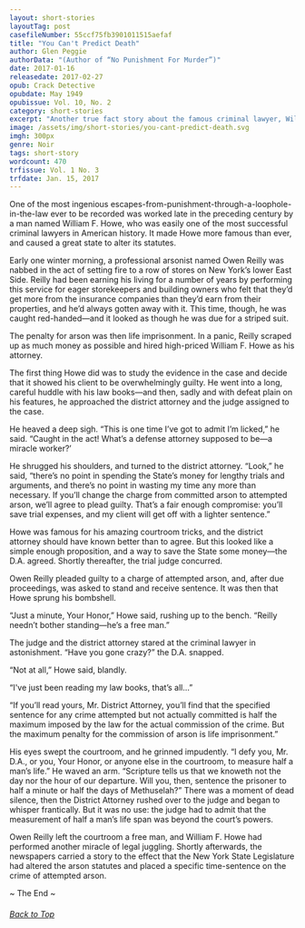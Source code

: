 ```yaml
---
layout: short-stories
layoutTag: post
casefileNumber: 55ccf75fb3901011515aefaf
title: "You Can't Predict Death"
author: Glen Peggie
authorData: "(Author of “No Punishment For Murder”)"
date: 2017-01-16
releasedate: 2017-02-27
opub: Crack Detective
opubdate: May 1949
opubissue: Vol. 10, No. 2
category: short-stories
excerpt: "Another true fact story about the famous criminal lawyer, William F. Howe &mdash; and the man who got away with arson."
image: /assets/img/short-stories/you-cant-predict-death.svg
imgh: 300px
genre: Noir
tags: short-story
wordcount: 470
trfissue: Vol. 1 No. 3
trfdate: Jan. 15, 2017
---
```


<!-- <section id="toc" class="toc">
  <header>
    <h6>Table of Contents</h6>
  </header>
<div id="drawer" markdown="1">
1. Auto generated table of contents
{:toc}
</div>
</section> table-of-contents -->

One of the most ingenious escapes-from-punishment-through-a-loophole-in-the-law ever to be
recorded was worked late in the preceding century by a man named William
F. Howe, who was easily one of the most successful criminal lawyers in
American history. It made Howe more famous than ever, and caused a great
state to alter its statutes.

Early one winter morning, a professional arsonist named Owen Reilly was
nabbed in the act of setting fire to a row of stores on New York’s lower
East Side. Reilly had been earning his living for a number of years by
performing this service for eager storekeepers and building owners who
felt that they’d get more from the insurance companies than they’d earn
from their properties, and he’d always gotten away with it. This time,
though, he was caught red-handed—and it looked as though he was due for
a striped suit.

The penalty for arson was then life imprisonment. In a panic, Reilly
scraped up as much money as possible and hired high-priced William F.
Howe as his attorney.

The first thing Howe did was to study the evidence in the case and
decide that it showed his client to be overwhelmingly guilty. He went
into a long, careful huddle with his law books—and then, sadly and with
defeat plain on his features, he approached the district attorney and
the judge assigned to the case.

He heaved a deep sigh. “This is one time I’ve got to admit I’m licked,”
he said. “Caught in the act! What’s a defense attorney supposed to be—a
miracle worker?’

He shrugged his shoulders, and turned to the district attorney. “Look,”
he said, “there’s no point in spending the State’s money for lengthy
trials and arguments, and there’s no point in wasting my time any more
than necessary. If you’ll change the charge from committed arson to
attempted arson, we’ll agree to plead guilty. That’s a fair enough
compromise: you’ll save trial expenses, and my client will get off with
a lighter sentence.”

Howe was famous for his amazing courtroom tricks, and the district
attorney should have known better than to agree. But this looked like a
simple enough proposition, and a way to save the State some money—the
D.A. agreed. Shortly thereafter, the trial judge concurred.

Owen Reilly pleaded guilty to a charge of attempted arson, and, after
due proceedings, was asked to stand and receive sentence. It was then
that Howe sprung his bombshell.

“Just a minute, Your Honor,” Howe said, rushing up to the bench. “Reilly
needn’t bother standing—he’s a free man.”

The judge and the district attorney stared at the criminal lawyer in
astonishment. “Have you gone crazy?” the D.A. snapped.

“Not at all,” Howe said, blandly.

“I've just been reading my law books, that’s all…”

“If you’ll read yours, Mr. District Attorney, you’ll find that the
specified sentence for any crime attempted but not actually committed is
half the maximum imposed by the law for the actual commission of the
crime. But the maximum penalty for the commission of arson is life
imprisonment.”

His eyes swept the courtroom, and he grinned impudently. “I defy you,
Mr. D.A., or you, Your Honor, or anyone else in the courtroom, to
measure half a man’s life.” He waved an arm. “Scripture tells us that we
knoweth not the day nor the hour of our departure. Will you, then,
sentence the prisoner to half a minute or half the days of Methuselah?”
There was a moment of dead silence, then the District Attorney rushed
over to the judge and began to whisper frantically. But it was no use:
the judge had to admit that the measurement of half a man’s life span
was beyond the court’s powers.

Owen Reilly left the courtroom a free man, and William F. Howe had
performed another miracle of legal juggling. Shortly afterwards, the
newspapers carried a story to the effect that the New York State
Legislature had altered the arson statutes and placed a specific
time-sentence on the crime of attempted arson.

<p id="theend">~ The End ~
<h6 class="btt"><a href="#top">Back to Top</a></h6>